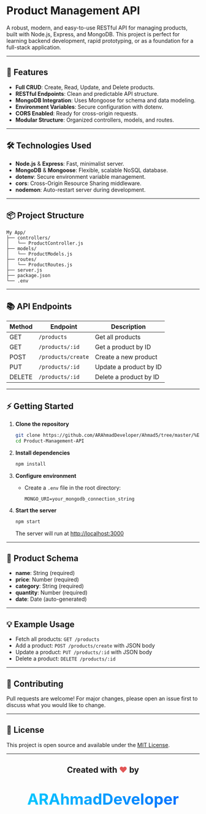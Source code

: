 # Product Management API

A robust, modern, and easy-to-use RESTful API for managing products, built with Node.js, Express, and MongoDB. This project is perfect for learning backend development, rapid prototyping, or as a foundation for a full-stack application.

---

## 🚀 Features

- **Full CRUD**: Create, Read, Update, and Delete products.
- **RESTful Endpoints**: Clean and predictable API structure.
- **MongoDB Integration**: Uses Mongoose for schema and data modeling.
- **Environment Variables**: Secure configuration with dotenv.
- **CORS Enabled**: Ready for cross-origin requests.
- **Modular Structure**: Organized controllers, models, and routes.

---

## 🛠️ Technologies Used

- **Node.js** & **Express**: Fast, minimalist server.
- **MongoDB** & **Mongoose**: Flexible, scalable NoSQL database.
- **dotenv**: Secure environment variable management.
- **cors**: Cross-Origin Resource Sharing middleware.
- **nodemon**: Auto-restart server during development.

---

## 📦 Project Structure

```
My App/
├── controllers/
│   └── ProductController.js
├── models/
│   └── ProductModels.js
├── routes/
│   └── ProductRoutes.js
├── server.js
├── package.json
└── .env
```

---

## 📚 API Endpoints

| Method | Endpoint           | Description            |
| ------ | ------------------ | ---------------------- |
| GET    | `/products`        | Get all products       |
| GET    | `/products/:id`    | Get a product by ID    |
| POST   | `/products/create` | Create a new product   |
| PUT    | `/products/:id`    | Update a product by ID |
| DELETE | `/products/:id`    | Delete a product by ID |


---

## ⚡ Getting Started

1. **Clone the repository**

   ```bash
   git clone https://github.com/ARAhmadDeveloper/Ahmad5/tree/master/%E2%9A%9B%EF%B8%8FMy%20App%F0%9F%9F%A9/My%20App
   cd Product-Management-API
   ```

2. **Install dependencies**

   ```bash
   npm install
   ```

3. **Configure environment**

   - Create a `.env` file in the root directory:
     ```
     MONGO_URI=your_mongodb_connection_string
     ```

4. **Start the server**
   ```bash
   npm start
   ```
   The server will run at [http://localhost:3000](http://localhost:3000)

---

## 📝 Product Schema

- **name**: String (required)
- **price**: Number (required)
- **category**: String (required)
- **quantity**: Number (required)
- **date**: Date (auto-generated)

---

## 💡 Example Usage

- Fetch all products: `GET /products`
- Add a product: `POST /products/create` with JSON body
- Update a product: `PUT /products/:id` with JSON body
- Delete a product: `DELETE /products/:id`

---

## 🙌 Contributing

Pull requests are welcome! For major changes, please open an issue first to discuss what you would like to change.

---

## 📄 License

This project is open source and available under the [MIT License](LICENSE).

---

<div align="center">
  <h2>Created with <span style="color: #e25555;">&#10084;&#65039;</span> by</h2>
  <h1>
    <a href="https://github.com/ARAhmadDeveloper" style="text-decoration: none; color: #2d72fc; font-size: 2.5rem;">
      <span style="background: linear-gradient(90deg, #00c6ff 0%, #0072ff 100%); -webkit-background-clip: text; -webkit-text-fill-color: transparent;">
        ARAhmadDeveloper
      </span>
    </a>
  </h1>
</div>
